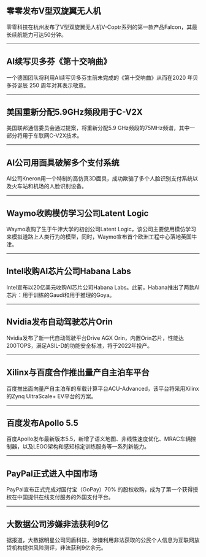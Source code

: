 ## 零零发布V型双旋翼无人机
零零科技在杭州发布了V型双旋翼无人机V-Coptr系列的第一款产品Falcon，其最长续航能力可达50分钟。

---

## AI续写贝多芬《第十交响曲》
一个德国团队将利用AI续写贝多芬生前未完成的《第十交响曲》从而在2020 年贝多芬诞辰 250 周年对其表示敬意。

---
## 美国重新分配5.9GHz频段用于C-V2X

美国联邦通信委员会通过提案，将重新分配5.9 GHz频段的75MHz频谱，其中一部分将用于车联网C-V2X技术。

---

## AI公司用面具破解多个支付系统
AI公司Kneron用一个特制的高仿真3D面具，成功欺骗了多个人脸识别支付系统以及火车站和机场的人脸识别设备。

---

## Waymo收购模仿学习公司Latent Logic
Waymo收购了生于牛津大学的初创公司Latent Logic，该公司主要使用模仿学习来模拟道路上人类行为的模型，同时，Waymo宣布首个欧洲工程中心落地英国牛津。

---

## Intel收购AI芯片公司Habana Labs
Intel宣布以20亿美元收购AI芯片公司Habana Labs。此前，Habana推出了两款AI芯片：用于训练的Gaudi和用于推理的Goya。

---

## Nvidia发布自动驾驶芯片Orin
Nvidia发布了新一代自动驾驶平台Drive AGX Orin，内置Orin芯片，性能达200TOPS，满足ASIL-D的功能安全标准，将于2022年投产。

---

## Xilinx与百度合作推出量产自主泊车平台
百度推出面向量产自主泊车的车载计算平台ACU-Advanced，该平台将采用Xilinx的Zynq UltraScale+ EV平台的方案。

---

## 百度发布Apollo 5.5
百度Apollo发布最新版本5.5，新增了语义地图、非线性速度优化、MRAC车辆控制器，以及LEGO架构和感知标定训练服务等一系列新能力。

---

## PayPal正式进入中国市场
PayPal宣布正式完成对国付宝（GoPay）70% 的股权收购，成为了第一个获得授权在中国提供在线支付服务的外国支付平台。

---

## 大数据公司涉嫌非法获利9亿
据报道，大数据明星公司同盾科技，涉嫌利用非法获取的公民个人信息为互联网放贷机构提供风险测评，非法获利9亿余元。



